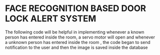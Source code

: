 # FACE RECOGNITION BASED DOOR LOCK ALERT SYSTEM

The following code will be helpful in implementing whenever a known person has entered inside the room, a servo motor will open and whenever a unknown person has entered inside the room , the code began to send notification to the user and then the image is saved inside the database
